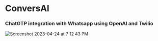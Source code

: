 # ConversAI

### ChatGTP integration with Whatsapp using OpenAI and Twilio

![Screenshot 2023-04-24 at 7 12 43 PM](https://user-images.githubusercontent.com/62880056/234135416-016626c4-8e12-4066-acd8-59f39182ee18.jpeg)

